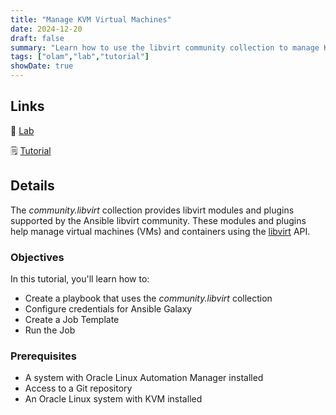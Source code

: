 ```yaml
---
title: "Manage KVM Virtual Machines"
date: 2024-12-20
draft: false
summary: "Learn how to use the libvirt community collection to manage KVM virtual machines with Oracle Linux Automation Manager."
tags: ["olam","lab","tutorial"]
showDate: true
---
```


## Links

:crescent_moon: [Lab](https://luna.oracle.com/lab/3e869b97-6f71-46fa-a979-e0c8bf81d7d2)

:spiral_notepad: [Tutorial](https://docs.oracle.com/en/learn/olam-libvirt-collection)

## Details

The *community.libvirt* collection provides libvirt modules and plugins supported by the Ansible libvirt community. These modules and plugins help manage virtual machines (VMs) and containers using the [libvirt](https://libvirt.org/) API.

### Objectives

In this tutorial, you'll learn how to:

- Create a playbook that uses the *community.libvirt* collection
- Configure credentials for Ansible Galaxy
- Create a Job Template
- Run the Job

### Prerequisites

- A system with Oracle Linux Automation Manager installed
- Access to a Git repository
- An Oracle Linux system with KVM installed
